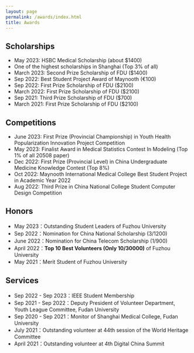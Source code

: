 ```yaml
---
layout: page
permalink: /awards/index.html
title: Awards
---
```


## Scholarships

- May 2023: HSBC Medical Scholarship (about $1400)
- One of the highest scholarships in Shanghai (Top 3% of all)
- March 2023: Second Prize Scholarship of FDU ($1400)
- Sep 2022: Best Student Project Award of Maynooth (€100)
- Sep 2022: First Prize Scholarship of FDU ($2100)
- March 2022: First Prize Scholarship of FDU ($2100)
- Sep 2021: Third Prize Scholarship of FDU ($700)
- March 2021: First Prize Scholarship of FDU ($2100)

## Competitions

- June 2023: First Prize (Provincial Championship) in Youth Health Popularization Innovation Project Competition
- May 2023:  Finalist Award in Medical Statistics Contest In Modeling (Top 1% of all 20508 paper)
- Dec 2022:  First Prize (Provincial Level) in China Undergraduate Medicine Knowledge Contest (Top 8%)
- Oct 2022:  Maynooth International Medical College Best Student Project in Academic Year 2022
- Aug 2022:  Third Prize in China National College Student Computer Design Competition

## Honors

- May 2023：Outstanding Student Leaders of Fuzhou University
- Sep 2022：Nomination for China National Scholarship (3/1200)
- June 2022：Nomination for China Telecom Scholarship (1/900)
- April 2022：**Top 10 Best Volunteers (Only 10/30000)** of Fuzhou University
- May 2021：Merit Student of Fuzhou University

## Services

- Sep 2022 - Sep 2023：IEEE Student Membership
- Sep 2021 - Sep 2022：Deputy President of Volunteer Department, Youth League Committee, Fudan University
- Sep 2020 - Sep 2021：Monitor of Shanghai Medical College, Fudan University
- July 2021：Outstanding volunteer at 44th session of the World Heritage Committee
- April 2021：Outstanding volunteer at 4th Digital China Summit
